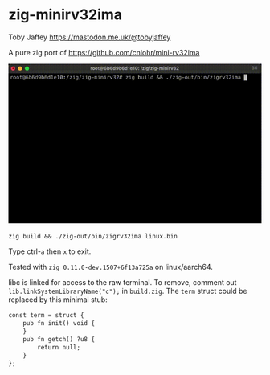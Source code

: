 # zig-minirv32ima

Toby Jaffey https://mastodon.me.uk/@tobyjaffey

A pure zig port of https://github.com/cnlohr/mini-rv32ima

![](demo.gif)

    zig build && ./zig-out/bin/zigrv32ima linux.bin

Type ctrl-`a` then `x` to exit.

Tested with `zig 0.11.0-dev.1507+6f13a725a` on linux/aarch64.

libc is linked for access to the raw terminal. To remove, comment out `lib.linkSystemLibraryName("c");` in `build.zig`.
The `term` struct could be replaced by this minimal stub:

    const term = struct {
        pub fn init() void {
        }
        pub fn getch() ?u8 {
            return null;
        }
    };

